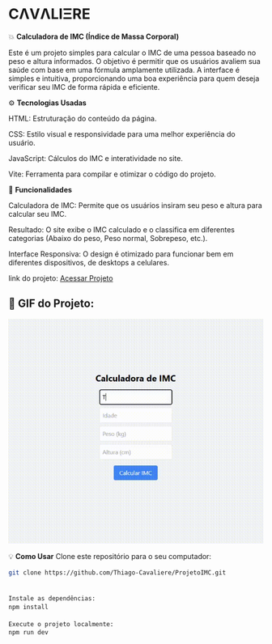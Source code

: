 # **CΛVΛLIΞRE**

💥 **Calculadora de IMC (Índice de Massa Corporal)**

Este é um projeto simples para calcular o IMC de uma pessoa baseado no peso e altura informados. O objetivo é permitir que os usuários avaliem sua saúde com base em uma fórmula amplamente utilizada. A interface é simples e intuitiva, proporcionando uma boa experiência para quem deseja verificar seu IMC de forma rápida e eficiente.

⚙️ **Tecnologias Usadas**

HTML: Estruturação do conteúdo da página.

CSS: Estilo visual e responsividade para uma melhor experiência do usuário.

JavaScript: Cálculos do IMC e interatividade no site.

Vite: Ferramenta para compilar e otimizar o código do projeto.

🧠 **Funcionalidades**

Calculadora de IMC: Permite que os usuários insiram seu peso e altura para calcular seu IMC.

Resultado: O site exibe o IMC calculado e o classifica em diferentes categorias (Abaixo do peso, Peso normal, Sobrepeso, etc.).

Interface Responsiva: O design é otimizado para funcionar bem em diferentes dispositivos, de desktops a celulares.

link do projeto:
<a href="https://projeto-imc-phi.vercel.app/" target="_blank" rel="noopener noreferrer">
  Acessar Projeto
</a>


## 📸 GIF do Projeto:
![Demonstração do Projeto](./public/assets/IMC.gif)


💡 **Como Usar**
Clone este repositório para o seu computador:

```bash
git clone https://github.com/Thiago-Cavaliere/ProjetoIMC.git


Instale as dependências:
npm install

Execute o projeto localmente:
npm run dev
